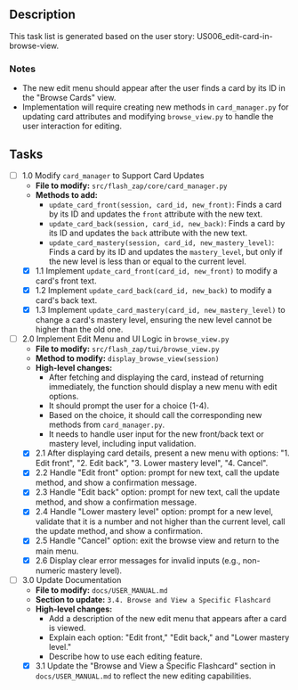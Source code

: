 ## Description

This task list is generated based on the user story: US006_edit-card-in-browse-view.

### Notes

- The new edit menu should appear after the user finds a card by its ID in the "Browse Cards" view.
- Implementation will require creating new methods in `card_manager.py` for updating card attributes and modifying `browse_view.py` to handle the user interaction for editing.

## Tasks

- [ ] 1.0 Modify `card_manager` to Support Card Updates
  - **File to modify:** `src/flash_zap/core/card_manager.py`
  - **Methods to add:**
    - `update_card_front(session, card_id, new_front)`: Finds a card by its ID and updates the `front` attribute with the new text.
    - `update_card_back(session, card_id, new_back)`: Finds a card by its ID and updates the `back` attribute with the new text.
    - `update_card_mastery(session, card_id, new_mastery_level)`: Finds a card by its ID and updates the `mastery_level`, but only if the new level is less than or equal to the current level.
  - [x] 1.1 Implement `update_card_front(card_id, new_front)` to modify a card's front text.
  - [x] 1.2 Implement `update_card_back(card_id, new_back)` to modify a card's back text.
  - [x] 1.3 Implement `update_card_mastery(card_id, new_mastery_level)` to change a card's mastery level, ensuring the new level cannot be higher than the old one.

- [ ] 2.0 Implement Edit Menu and UI Logic in `browse_view.py`
  - **File to modify:** `src/flash_zap/tui/browse_view.py`
  - **Method to modify:** `display_browse_view(session)`
  - **High-level changes:**
    - After fetching and displaying the card, instead of returning immediately, the function should display a new menu with edit options.
    - It should prompt the user for a choice (1-4).
    - Based on the choice, it should call the corresponding new methods from `card_manager.py`.
    - It needs to handle user input for the new front/back text or mastery level, including input validation.
  - [x] 2.1 After displaying card details, present a new menu with options: "1. Edit front", "2. Edit back", "3. Lower mastery level", "4. Cancel".
  - [x] 2.2 Handle "Edit front" option: prompt for new text, call the update method, and show a confirmation message.
  - [x] 2.3 Handle "Edit back" option: prompt for new text, call the update method, and show a confirmation message.
  - [x] 2.4 Handle "Lower mastery level" option: prompt for a new level, validate that it is a number and not higher than the current level, call the update method, and show a confirmation.
  - [x] 2.5 Handle "Cancel" option: exit the browse view and return to the main menu.
  - [x] 2.6 Display clear error messages for invalid inputs (e.g., non-numeric mastery level).

- [ ] 3.0 Update Documentation
  - **File to modify:** `docs/USER_MANUAL.md`
  - **Section to update:** `3.4. Browse and View a Specific Flashcard`
  - **High-level changes:**
    - Add a description of the new edit menu that appears after a card is viewed.
    - Explain each option: "Edit front," "Edit back," and "Lower mastery level."
    - Describe how to use each editing feature.
  - [x] 3.1 Update the "Browse and View a Specific Flashcard" section in `docs/USER_MANUAL.md` to reflect the new editing capabilities.
